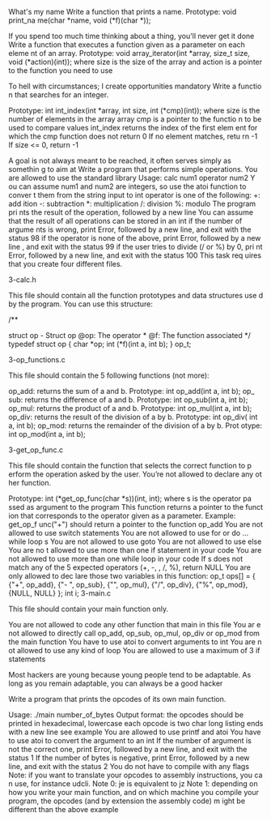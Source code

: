 What's my name Write a function that prints a name. Prototype: void print_na me(char *name, void (*f)(char *));

If you spend too much time thinking about a thing, you'll never get it done Write a function that executes a function given as a parameter on each eleme nt of an array. Prototype: void array_iterator(int *array, size_t size, void (*action)(int)); where size is the size of the array and action is a pointer to the function you need to use

To hell with circumstances; I create opportunities mandatory Write a functio n that searches for an integer.

Prototype: int int_index(int *array, int size, int (*cmp)(int)); where size is the number of elements in the array array cmp is a pointer to the functio n to be used to compare values int_index returns the index of the first elem ent for which the cmp function does not return 0 If no element matches, retu rn -1 If size <= 0, return -1

A goal is not always meant to be reached, it often serves simply as somethin g to aim at Write a program that performs simple operations. You are allowed to use the standard library Usage: calc num1 operator num2 Y ou can assume num1 and num2 are integers, so use the atoi function to conver t them from the string input to int operator is one of the following: +: add ition -: subtraction *: multiplication /: division %: modulo The program pri nts the result of the operation, followed by a new line You can assume that the result of all operations can be stored in an int if the number of argume nts is wrong, print Error, followed by a new line, and exit with the status 98 if the operator is none of the above, print Error, followed by a new line , and exit with the status 99 if the user tries to divide (/ or %) by 0, pri nt Error, followed by a new line, and exit with the status 100 This task req uires that you create four different files.

3-calc.h

This file should contain all the function prototypes and data structures use d by the program. You can use this structure:

/**

struct op - Struct op @op: The operator * @f: The function associated */ typedef struct op { char *op; int (*f)(int a, int b); } op_t;

3-op_functions.c

This file should contain the 5 following functions (not more):

op_add: returns the sum of a and b. Prototype: int op_add(int a, int b); op_ sub: returns the difference of a and b. Prototype: int op_sub(int a, int b); op_mul: returns the product of a and b. Prototype: int op_mul(int a, int b); op_div: returns the result of the division of a by b. Prototype: int op_div( int a, int b); op_mod: returns the remainder of the division of a by b. Prot otype: int op_mod(int a, int b);

3-get_op_func.c

This file should contain the function that selects the correct function to p erform the operation asked by the user. You’re not allowed to declare any ot her function.

Prototype: int (*get_op_func(char *s))(int, int); where s is the operator pa ssed as argument to the program This function returns a pointer to the funct ion that corresponds to the operator given as a parameter. Example: get_op_f unc("+") should return a pointer to the function op_add You are not allowed to use switch statements You are not allowed to use for or do ... while loop s You are not allowed to use goto You are not allowed to use else You are no t allowed to use more than one if statement in your code You are not allowed to use more than one while loop in your code If s does not match any of the 5 expected operators (+, -, , /, %), return NULL You are only allowed to dec lare those two variables in this function: op_t ops[] = { {"+", op_add}, {"- ", op_sub}, {"", op_mul}, {"/", op_div}, {"%", op_mod}, {NULL, NULL} }; int i; 3-main.c

This file should contain your main function only.

You are not allowed to code any other function that main in this file You ar e not allowed to directly call op_add, op_sub, op_mul, op_div or op_mod from the main function You have to use atoi to convert arguments to int You are n ot allowed to use any kind of loop You are allowed to use a maximum of 3 if statements

Most hackers are young because young people tend to be adaptable. As long as you remain adaptable, you can always be a good hacker

Write a program that prints the opcodes of its own main function.

Usage: ./main number_of_bytes Output format: the opcodes should be printed in hexadecimal, lowercase each opcode is two char long listing ends with a new line see example You are allowed to use printf and atoi You have to use atoi to convert the argument to an int If the number of argument is not the correct one, print Error, followed by a new line, and exit with the status 1 If the number of bytes is negative, print Error, followed by a new line, and exit with the status 2 You do not have to compile with any flags Note: if you want to translate your opcodes to assembly instructions, you ca n use, for instance udcli. Note 0: je is equivalent to jz Note 1: depending on how you write your main function, and on which machine you compile your program, the opcodes (and by extension the assembly code) m ight be different than the above example

